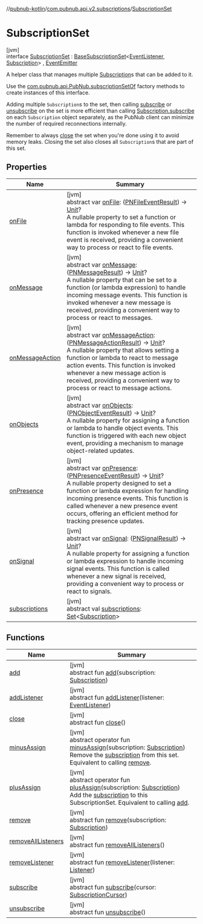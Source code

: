 //[pubnub-kotlin](../../../index.md)/[com.pubnub.api.v2.subscriptions](../index.md)/[SubscriptionSet](index.md)

# SubscriptionSet

[jvm]\
interface [SubscriptionSet](index.md) : [BaseSubscriptionSet](../../../../pubnub-gson/com.pubnub.api.v2.subscriptions/-base-subscription-set/index.md)&lt;[EventListener](../../com.pubnub.api.v2.callbacks/-event-listener/index.md), [Subscription](../-subscription/index.md)&gt; , [EventEmitter](../../com.pubnub.api.v2.callbacks/-event-emitter/index.md)

A helper class that manages multiple [Subscription](../-subscription/index.md)s that can be added to it.

Use the [com.pubnub.api.PubNub.subscriptionSetOf](../../../../pubnub-gson/pubnub-gson/com.pubnub.api/-pub-nub/subscription-set-of.md) factory methods to create instances of this interface.

Adding multiple `Subscription`s to the set, then calling [subscribe](../../../../pubnub-gson/com.pubnub.api.v2.subscriptions/-subscription-set/subscribe.md) or [unsubscribe](../../../../pubnub-gson/com.pubnub.api.v2.subscriptions/-subscription-set/unsubscribe.md) on the set is more efficient than calling [Subscription.subscribe](../../../../pubnub-gson/com.pubnub.api.v2.subscriptions/-subscription/subscribe.md) on each `Subscription` object separately, as the PubNub client can minimize the number of required reconnections internally.

Remember to always [close](../../../../pubnub-gson/com.pubnub.api.v2.subscriptions/-subscription-set/close.md) the set when you're done using it to avoid memory leaks. Closing the set also closes all `Subscription`s that are part of this set.

## Properties

| Name | Summary |
|---|---|
| [onFile](../../com.pubnub.api.v2.callbacks/-event-emitter/on-file.md) | [jvm]<br>abstract var [onFile](../../com.pubnub.api.v2.callbacks/-event-emitter/on-file.md): ([PNFileEventResult](../../../../pubnub-core/pubnub-core-api/pubnub-core-api/com.pubnub.api.models.consumer.pubsub.files/-p-n-file-event-result/index.md)) -&gt; [Unit](https://kotlinlang.org/api/latest/jvm/stdlib/kotlin/-unit/index.html)?<br>A nullable property to set a function or lambda for responding to file events. This function is invoked whenever a new file event is received, providing a convenient way to process or react to file events. |
| [onMessage](../../com.pubnub.api.v2.callbacks/-event-emitter/on-message.md) | [jvm]<br>abstract var [onMessage](../../com.pubnub.api.v2.callbacks/-event-emitter/on-message.md): ([PNMessageResult](../../../../pubnub-core/pubnub-core-api/pubnub-core-api/com.pubnub.api.models.consumer.pubsub/-p-n-message-result/index.md)) -&gt; [Unit](https://kotlinlang.org/api/latest/jvm/stdlib/kotlin/-unit/index.html)?<br>A nullable property that can be set to a function (or lambda expression) to handle incoming message events. This function is invoked whenever a new message is received, providing a convenient way to process or react to messages. |
| [onMessageAction](../../com.pubnub.api.v2.callbacks/-event-emitter/on-message-action.md) | [jvm]<br>abstract var [onMessageAction](../../com.pubnub.api.v2.callbacks/-event-emitter/on-message-action.md): ([PNMessageActionResult](../../../../pubnub-core/pubnub-core-api/pubnub-core-api/com.pubnub.api.models.consumer.pubsub.message_actions/-p-n-message-action-result/index.md)) -&gt; [Unit](https://kotlinlang.org/api/latest/jvm/stdlib/kotlin/-unit/index.html)?<br>A nullable property that allows setting a function or lambda to react to message action events. This function is invoked whenever a new message action is received, providing a convenient way to process or react to message actions. |
| [onObjects](../../com.pubnub.api.v2.callbacks/-event-emitter/on-objects.md) | [jvm]<br>abstract var [onObjects](../../com.pubnub.api.v2.callbacks/-event-emitter/on-objects.md): ([PNObjectEventResult](../../com.pubnub.api.models.consumer.pubsub.objects/-p-n-object-event-result/index.md)) -&gt; [Unit](https://kotlinlang.org/api/latest/jvm/stdlib/kotlin/-unit/index.html)?<br>A nullable property for assigning a function or lambda to handle object events. This function is triggered with each new object event, providing a mechanism to manage object-related updates. |
| [onPresence](../../com.pubnub.api.v2.callbacks/-event-emitter/on-presence.md) | [jvm]<br>abstract var [onPresence](../../com.pubnub.api.v2.callbacks/-event-emitter/on-presence.md): ([PNPresenceEventResult](../../../../pubnub-core/pubnub-core-api/pubnub-core-api/com.pubnub.api.models.consumer.pubsub/-p-n-presence-event-result/index.md)) -&gt; [Unit](https://kotlinlang.org/api/latest/jvm/stdlib/kotlin/-unit/index.html)?<br>A nullable property designed to set a function or lambda expression for handling incoming presence events. This function is called whenever a new presence event occurs, offering an efficient method for tracking presence updates. |
| [onSignal](../../com.pubnub.api.v2.callbacks/-event-emitter/on-signal.md) | [jvm]<br>abstract var [onSignal](../../com.pubnub.api.v2.callbacks/-event-emitter/on-signal.md): ([PNSignalResult](../../../../pubnub-core/pubnub-core-api/pubnub-core-api/com.pubnub.api.models.consumer.pubsub/-p-n-signal-result/index.md)) -&gt; [Unit](https://kotlinlang.org/api/latest/jvm/stdlib/kotlin/-unit/index.html)?<br>A nullable property for assigning a function or lambda expression to handle incoming signal events. This function is called whenever a new signal is received, providing a convenient way to process or react to signals. |
| [subscriptions](index.md#94613942%2FProperties%2F51989805) | [jvm]<br>abstract val [subscriptions](index.md#94613942%2FProperties%2F51989805): [Set](https://kotlinlang.org/api/latest/jvm/stdlib/kotlin.collections/-set/index.html)&lt;[Subscription](../-subscription/index.md)&gt; |

## Functions

| Name | Summary |
|---|---|
| [add](index.md#-1438665253%2FFunctions%2F51989805) | [jvm]<br>abstract fun [add](index.md#-1438665253%2FFunctions%2F51989805)(subscription: [Subscription](../-subscription/index.md)) |
| [addListener](index.md#1732058745%2FFunctions%2F51989805) | [jvm]<br>abstract fun [addListener](index.md#1732058745%2FFunctions%2F51989805)(listener: [EventListener](../../com.pubnub.api.v2.callbacks/-event-listener/index.md)) |
| [close](index.md#-1117130810%2FFunctions%2F51989805) | [jvm]<br>abstract fun [close](index.md#-1117130810%2FFunctions%2F51989805)() |
| [minusAssign](minus-assign.md) | [jvm]<br>abstract operator fun [minusAssign](minus-assign.md)(subscription: [Subscription](../-subscription/index.md))<br>Remove the [subscription](minus-assign.md) from this set. Equivalent to calling [remove](../../../../pubnub-gson/com.pubnub.api.v2.subscriptions/-subscription-set/remove.md). |
| [plusAssign](plus-assign.md) | [jvm]<br>abstract operator fun [plusAssign](plus-assign.md)(subscription: [Subscription](../-subscription/index.md))<br>Add the [subscription](plus-assign.md) to this SubscriptionSet. Equivalent to calling [add](../../../../pubnub-gson/com.pubnub.api.v2.subscriptions/-subscription-set/add.md). |
| [remove](index.md#-476815206%2FFunctions%2F51989805) | [jvm]<br>abstract fun [remove](index.md#-476815206%2FFunctions%2F51989805)(subscription: [Subscription](../-subscription/index.md)) |
| [removeAllListeners](index.md#983921133%2FFunctions%2F51989805) | [jvm]<br>abstract fun [removeAllListeners](index.md#983921133%2FFunctions%2F51989805)() |
| [removeListener](index.md#-1323362624%2FFunctions%2F51989805) | [jvm]<br>abstract fun [removeListener](index.md#-1323362624%2FFunctions%2F51989805)(listener: [Listener](../../../../pubnub-gson/com.pubnub.api.callbacks/-listener/index.md)) |
| [subscribe](index.md#-430632986%2FFunctions%2F51989805) | [jvm]<br>abstract fun [subscribe](index.md#-430632986%2FFunctions%2F51989805)(cursor: [SubscriptionCursor](../../../../pubnub-gson/com.pubnub.api.v2.subscriptions/-subscription-cursor/index.md)) |
| [unsubscribe](index.md#1527789381%2FFunctions%2F51989805) | [jvm]<br>abstract fun [unsubscribe](index.md#1527789381%2FFunctions%2F51989805)() |

